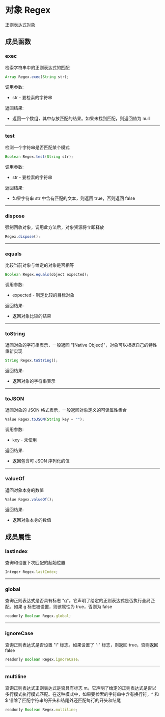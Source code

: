 # 对象 Regex
正则表达式对象

## 成员函数
        
### exec
检索字符串中的正则表达式的匹配
```JavaScript
Array Regex.exec(String str);
```

调用参数:
* str - 要检索的字符串

返回结果:
* 返回一个数组，其中存放匹配的结果。如果未找到匹配，则返回值为 null

--------------------------
### test
检测一个字符串是否匹配某个模式
```JavaScript
Boolean Regex.test(String str);
```

调用参数:
* str - 要检索的字符串

返回结果:
* 如果字符串 str 中含有匹配的文本，则返回 true，否则返回 false

--------------------------
### dispose
强制回收对象，调用此方法后，对象资源将立即释放
```JavaScript
Regex.dispose();
```

--------------------------
### equals
比较当前对象与给定的对象是否相等
```JavaScript
Boolean Regex.equals(object expected);
```

调用参数:
* expected - 制定比较的目标对象

返回结果:
* 返回对象比较的结果

--------------------------
### toString
返回对象的字符串表示，一般返回 "[Native Object]"，对象可以根据自己的特性重新实现
```JavaScript
String Regex.toString();
```

返回结果:
* 返回对象的字符串表示

--------------------------
### toJSON
返回对象的 JSON 格式表示，一般返回对象定义的可读属性集合
```JavaScript
Value Regex.toJSON(String key = "");
```

调用参数:
* key - 未使用

返回结果:
* 返回包含可 JSON 序列化的值

--------------------------
### valueOf
返回对象本身的数值
```JavaScript
Value Regex.valueOf();
```

返回结果:
* 返回对象本身的数值

## 成员属性
        
### lastIndex
查询和设置下次匹配的起始位置
```JavaScript
Integer Regex.lastIndex;
```

--------------------------
### global
查询正则表达式是否具有标志 "g"。它声明了给定的正则表达式是否执行全局匹配。如果 g 标志被设置，则该属性为 true，否则为 false
```JavaScript
readonly Boolean Regex.global;
```

--------------------------
### ignoreCase
查询正则表达式是否设置 "i" 标志。如果设置了 "i" 标志，则返回 true，否则返回 false
```JavaScript
readonly Boolean Regex.ignoreCase;
```

--------------------------
### multiline
查询正则表达式正则表达式是否具有标志 m。它声明了给定的正则表达式是否以多行模式执行模式匹配。在这种模式中，如果要检索的字符串中含有换行符，^ 和 $ 锚除了匹配字符串的开头和结尾外还匹配每行的开头和结尾
```JavaScript
readonly Boolean Regex.multiline;
```

